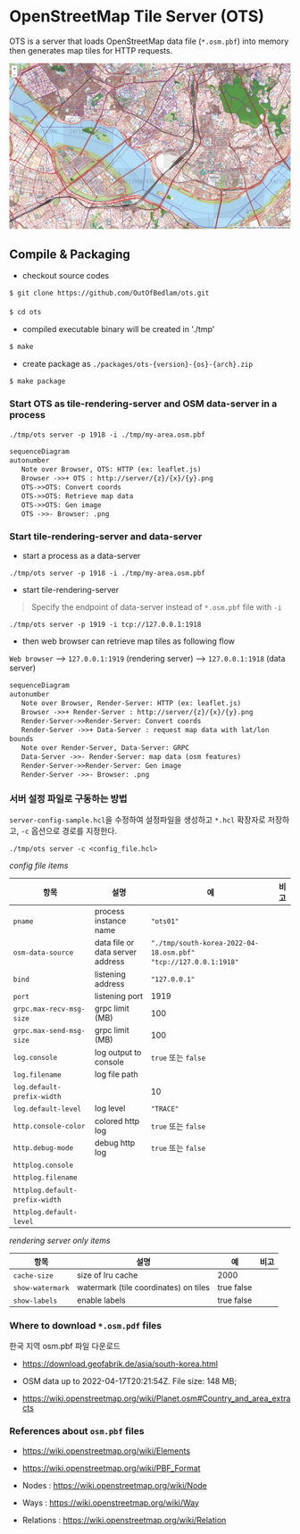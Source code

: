 
# OpenStreetMap Tile Server (OTS)

OTS is a server that loads OpenStreetMap data file (`*.osm.pbf`) into memory then generates map tiles for HTTP requests.

![](docs/screenshot_00.jpg)

## Compile & Packaging

- checkout source codes
```sh
$ git clone https://github.com/OutOfBedlam/ots.git

$ cd ots
```

- compiled executable binary will be created in './tmp'

```sh
$ make
```

- create package as `./packages/ots-{version}-{os}-{arch}.zip`

```sh
$ make package
```

### Start OTS as tile-rendering-server and OSM data-server in a process

```
./tmp/ots server -p 1918 -i ./tmp/my-area.osm.pbf 
```

```mermaid
sequenceDiagram
autonumber
   Note over Browser, OTS: HTTP (ex: leaflet.js)
   Browser ->>+ OTS : http://server/{z}/{x}/{y}.png
   OTS->>OTS: Convert coords
   OTS->>OTS: Retrieve map data
   OTS->>OTS: Gen image
   OTS ->>- Browser: .png
```

### Start tile-rendering-server and data-server

- start a process as a data-server

```
./tmp/ots server -p 1918 -i ./tmp/my-area.osm.pbf 
```

- start tile-rendering-server

> Specify the endpoint of data-server instead of `*.osm.pbf` file with `-i`

```
./tmp/ots server -p 1919 -i tcp://127.0.0.1:1918
```

- then web browser can retrieve map tiles as following flow

`Web browser` --> `127.0.0.1:1919` (rendering server) --> `127.0.0.1:1918` (data server)


```mermaid
sequenceDiagram
autonumber
   Note over Browser, Render-Server: HTTP (ex: leaflet.js)
   Browser ->>+ Render-Server : http://server/{z}/{x}/{y}.png
   Render-Server->>Render-Server: Convert coords
   Render-Server ->>+ Data-Server : request map data with lat/lon bounds
   Note over Render-Server, Data-Server: GRPC
   Data-Server ->>- Render-Server: map data (osm features)
   Render-Server->>Render-Server: Gen image
   Render-Server ->>- Browser: .png
```

### 서버 설정 파일로 구동하는 방법

`server-config-sample.hcl`을 수정하여 설정파일을 생성하고 `*.hcl` 확장자로 저장하고, `-c` 옵션으로 경로를 지정한다.

```
./tmp/ots server -c <config_file.hcl>
```

*config file items*

| 항목          | 설명         | 예   | 비고|
| -------------| ------------| --- | -------- |
| `pname`      | process instance name | `"ots01"` | |
| `osm-data-source` | data file or data server address | `"./tmp/south-korea-2022-04-18.osm.pbf"` `"tcp://127.0.0.1:1918"` |  |
| `bind`       | listening address | `"127.0.0.1"` | |
| `port`       | listening port    | 1919 | |
| `grpc.max-recv-msg-size` | grpc limit (MB) | 100 | |
| `grpc.max-send-msg-size` | grpc limit (MB) | 100 | |
| `log.console`       | log output to console       | `true` 또는 `false` | |
| `log.filename`      | log file path               |     | |
| `log.default-prefix-width` |            | 10 | |
| `log.default-level` | log level         | `"TRACE"`| | 
| `http.console-color`| colored http log | `true` 또는 `false` | |
| `http.debug-mode`   | debug http log   | `true` 또는 `false` | |
| `httplog.console`   |||
| `httplog.filename`  |||
| `httplog.default-prefix-width`|||
| `httplog.default-level`|||

*rendering server only items*

| 항목          | 설명         | 예   | 비고|
| -------------| ------------| --- | -------- |
| `cache-size` | size of lru cache | 2000 | |
| `show-watermark` | watermark (tile coordinates) on tiles | true false | |
| `show-labels` | enable labels | true false | |


### Where to download `*.osm.pdf` files

한국 지역 osm.pbf 파일 다운로드
- https://download.geofabrik.de/asia/south-korea.html
- OSM data up to 2022-04-17T20:21:54Z. File size: 148 MB;

- https://wiki.openstreetmap.org/wiki/Planet.osm#Country_and_area_extracts

### References about `osm.pbf` files

- https://wiki.openstreetmap.org/wiki/Elements
- https://wiki.openstreetmap.org/wiki/PBF_Format

- Nodes     : https://wiki.openstreetmap.org/wiki/Node
- Ways      : https://wiki.openstreetmap.org/wiki/Way
- Relations : https://wiki.openstreetmap.org/wiki/Relation